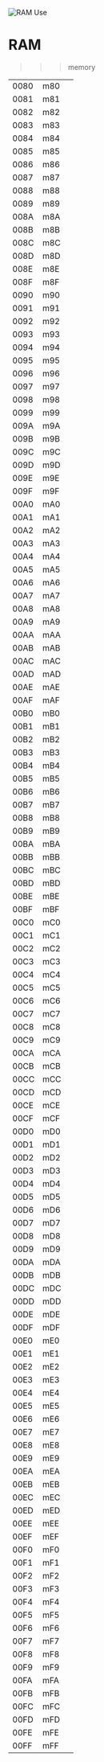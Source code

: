 ![RAM Use](A2600ET.jpg)

# RAM

>>>memory

| | | |
| --- | --- | --- |
| 0080      | m80                | |
| 0081      | m81                | |
| 0082      | m82                | |
| 0083      | m83                | |
| 0084      | m84                | |
| 0085      | m85                | |
| 0086      | m86                | |
| 0087      | m87                | |
| 0088      | m88                | |
| 0089      | m89                | |
| 008A      | m8A                | |
| 008B      | m8B                | |
| 008C      | m8C                | |
| 008D      | m8D                | |
| 008E      | m8E                | |
| 008F      | m8F                | |
| 0090      | m90                | |
| 0091      | m91                | |
| 0092      | m92                | |
| 0093      | m93                | |
| 0094      | m94                | |
| 0095      | m95                | |
| 0096      | m96                | |
| 0097      | m97                | |
| 0098      | m98                | |
| 0099      | m99                | |
| 009A      | m9A                | |
| 009B      | m9B                | |
| 009C      | m9C                | |
| 009D      | m9D                | |
| 009E      | m9E                | |
| 009F      | m9F                | |
| 00A0      | mA0                | |
| 00A1      | mA1                | |
| 00A2      | mA2                | |
| 00A3      | mA3                | |
| 00A4      | mA4                | |
| 00A5      | mA5                | |
| 00A6      | mA6                | |
| 00A7      | mA7                | |
| 00A8      | mA8                | |
| 00A9      | mA9                | |
| 00AA      | mAA                | |
| 00AB      | mAB                | |
| 00AC      | mAC                | |
| 00AD      | mAD                | |
| 00AE      | mAE                | |
| 00AF      | mAF                | |
| 00B0      | mB0                | |
| 00B1      | mB1                | |
| 00B2      | mB2                | |
| 00B3      | mB3                | |
| 00B4      | mB4                | |
| 00B5      | mB5                | |
| 00B6      | mB6                | |
| 00B7      | mB7                | |
| 00B8      | mB8                | |
| 00B9      | mB9                | |
| 00BA      | mBA                | |
| 00BB      | mBB                | |
| 00BC      | mBC                | |
| 00BD      | mBD                | |
| 00BE      | mBE                | |
| 00BF      | mBF                | |
| 00C0      | mC0                | |
| 00C1      | mC1                | |
| 00C2      | mC2                | |
| 00C3      | mC3                | |
| 00C4      | mC4                | |
| 00C5      | mC5                | |
| 00C6      | mC6                | |
| 00C7      | mC7                | |
| 00C8      | mC8                | |
| 00C9      | mC9                | |
| 00CA      | mCA                | |
| 00CB      | mCB                | |
| 00CC      | mCC                | |
| 00CD      | mCD                | |
| 00CE      | mCE                | |
| 00CF      | mCF                | |
| 00D0      | mD0                | |
| 00D1      | mD1                | |
| 00D2      | mD2                | |
| 00D3      | mD3                | |
| 00D4      | mD4                | |
| 00D5      | mD5                | |
| 00D6      | mD6                | |
| 00D7      | mD7                | |
| 00D8      | mD8                | |
| 00D9      | mD9                | |
| 00DA      | mDA                | |
| 00DB      | mDB                | |
| 00DC      | mDC                | |
| 00DD      | mDD                | |
| 00DE      | mDE                | |
| 00DF      | mDF                | |
| 00E0      | mE0                | |
| 00E1      | mE1                | |
| 00E2      | mE2                | |
| 00E3      | mE3                | |
| 00E4      | mE4                | |
| 00E5      | mE5                | |
| 00E6      | mE6                | |
| 00E7      | mE7                | |
| 00E8      | mE8                | |
| 00E9      | mE9                | |
| 00EA      | mEA                | |
| 00EB      | mEB                | |
| 00EC      | mEC                | |
| 00ED      | mED                | |
| 00EE      | mEE                | |
| 00EF      | mEF                | |
| 00F0      | mF0                | |
| 00F1      | mF1                | |
| 00F2      | mF2                | |
| 00F3      | mF3                | |
| 00F4      | mF4                | |
| 00F5      | mF5                | |
| 00F6      | mF6                | |
| 00F7      | mF7                | |
| 00F8      | mF8                | |
| 00F9      | mF9                | |
| 00FA      | mFA                | |
| 00FB      | mFB                | |
| 00FC      | mFC                | |
| 00FD      | mFD                | |
| 00FE      | mFE                | |
| 00FF      | mFF                | |

